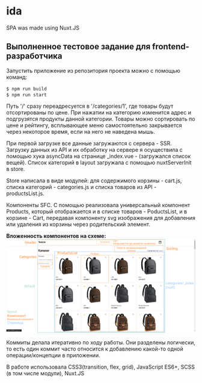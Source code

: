 # ida
SPA was made using Nuxt.JS

## Выполненное тестовое задание для frontend-разработчика

Запустить приложение из репозитория проекта можно с помощью команд:
```
$ npm run build
$ npm run start
```

Путь '/' сразу переадресуется в '/categories/1', где товары будут отсортированы по цене. При нажатии на категорию изменится адрес и подгрузятся продукты данной категории. 
Товары можно сортировать по цене и рейтингу, всплывающее меню самостоятельно закрывается через некоторое время, если на него не наведена мышь.  

При первой загрузке все данные загружаются с сервера - SSR. Загрузку данных из API и их обработку на сервере я осуществила с помощью хука asyncData на странице _index.vue - (загружался список вещей). Список категорий в layout загружала с помощью nuxtServerInit в store.  

Store написала в виде модулей: для содержимого корзины - cart.js, списка категорий - categories.js и списка товаров из API - productsList.js. 

Компоненты SFC. С помощью <slot> реализовала универсальный компонент Products, который отображается и в списке товаров - PoductsList, и в корзине - Cart, передавая компоненту svg изображения для добавления или удаления из корзины через родительский элемент.

**Вложенность компонентов на схеме:** ![схема](scheme_of_project.jpg)

Коммиты делала итеративно по ходу работы. Они разделены логически, то есть один коммит часто относится к добавлению какой-то одной операции/концепции в приложении.  

В работе использовала CSS3(transition, flex, grid), JavaScript ES6+, SCSS (в том числе модули), Nuxt.JS
